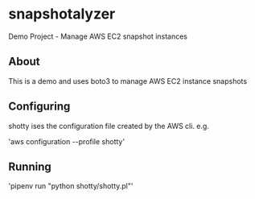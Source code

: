 # snapshotalyzer
Demo Project - Manage AWS EC2 snapshot instances

## About
This is a demo and uses boto3 to manage AWS EC2 instance snapshots

## Configuring

shotty ises the configuration file created by the AWS cli. e.g.

'aws configuration --profile shotty'

## Running

'pipenv run "python shotty/shotty.pl"'
